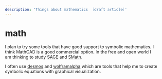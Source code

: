 ```yaml
---
description: 'Things about mathematics  [draft article]'
---
```


# math

I plan to try some tools that have good support to symbolic mathematics. I think MathCAD is a good commercial option. In the free and open world I am thinking to study [SAGE](http://www.sagemath.org/) and [SMath](https://en.smath.com/view/SMathStudio/summary).

I often use [desmos](https://www.desmos.com/) and [wolframalpha](https://www.wolframalpha.com) which are tools that help me to create symbolic equations with graphical visualization.

